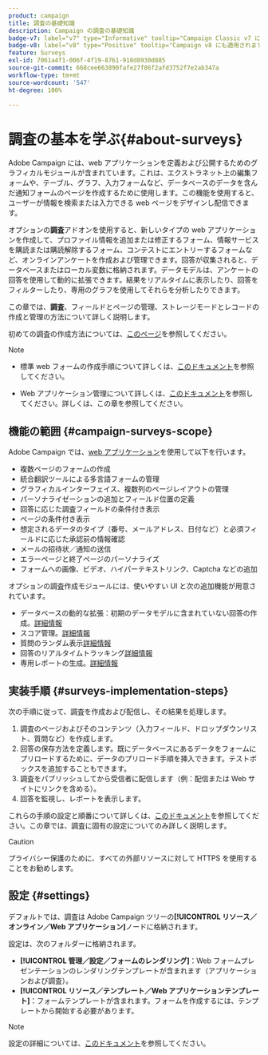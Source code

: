 ```yaml
---
product: campaign
title: 調査の基礎知識
description: Campaign の調査の基礎知識
badge-v7: label="v7" type="Informative" tooltip="Campaign Classic v7 に適用されます"
badge-v8: label="v8" type="Positive" tooltip="Campaign v8 にも適用されます"
feature: Surveys
exl-id: 7061a4f1-006f-4f19-8761-918d8930d885
source-git-commit: 668cee663890fafe27f86f2afd3752f7e2ab347a
workflow-type: tm+mt
source-wordcount: '547'
ht-degree: 100%

---
```


# 調査の基本を学ぶ{#about-surveys}



Adobe Campaign には、web アプリケーションを定義および公開するためのグラフィカルモジュールが含まれています。これは、エクストラネット上の編集フォームや、テーブル、グラフ、入力フォームなど、データベースのデータを含んだ通知フォームのページを作成するために使用します。この機能を使用すると、ユーザーが情報を検索または入力できる web ページをデザインし配信できます。

オプションの&#x200B;**調査**&#x200B;アドオンを使用すると、新しいタイプの web アプリケーションを作成して、プロファイル情報を追加または修正するフォーム、情報サービスを購読または購読解除するフォーム、コンテストにエントリーするフォームなど、オンラインアンケートを作成および管理できます。回答が収集されると、データベースまたはローカル変数に格納されます。データモデルは、アンケートの回答を使用して動的に拡張できます。結果をリアルタイムに表示したり、回答をフィルターしたり、専用のグラフを使用してそれらを分析したりできます。

この章では、**調査**、フィールドとページの管理、ストレージモードとレコードの作成と管理の方法について詳しく説明します。

 初めての調査の作成方法については、[このページ](getting-started-with-surveys.md)を参照してください。

>[!NOTE]
>
>* 標準 web フォームの作成手順について詳しくは、[このドキュメント](../../web/using/about-web-forms.md)を参照してください。
>
>* Web アプリケーション管理について詳しくは、[このドキュメント](../../web/using/about-web-applications.md)を参照してください。詳しくは、この章を参照してください。

## 機能の範囲 {#campaign-surveys-scope}

Adobe Campaign では、[web アプリケーション](../../web/using/about-web-forms.md)を使用して以下を行います。

* 複数ページのフォームの作成
* 統合翻訳ツールによる多言語フォームの管理
* グラフィカルインターフェイス、複数列のページレイアウトの管理
* パーソナライゼーションの追加とフィールド位置の定義
* 回答に応じた調査フィールドの条件付き表示
* ページの条件付き表示
* 想定されるデータのタイプ（番号、メールアドレス、日付など）と必須フィールドに応じた承認前の情報確認
* メールの招待状／通知の送信
* エラーページと終了ページのパーソナライズ
* フォームへの画像、ビデオ、ハイパーテキストリンク、Captcha などの追加

オプションの調査作成モジュールには、使いやすい UI と次の追加機能が用意されています。

* データベースの動的な拡張：初期のデータモデルに含まれていない回答の作成。[詳細情報](../../surveys/using/managing-answers.md#storing-collected-answers)
* スコア管理。[詳細情報](../../surveys/using/managing-answers.md#score-management)
* 質問のランダム表示[詳細情報](../../surveys/using/building-a-survey.md#adding-questions)
* 回答のリアルタイムトラッキング[詳細情報](../../surveys/using/publish-track-and-use-collected-data.md#response-tracking)
* 専用レポートの生成。[詳細情報](../../surveys/using/publish-track-and-use-collected-data.md#reports-on-surveys)


## 実装手順 {#surveys-implementation-steps}

次の手順に従って、調査を作成および配信し、その結果を処理します。

1. 調査のページおよびそのコンテンツ（入力フィールド、ドロップダウンリスト、質問など）を作成します。
1. 回答の保存方法を定義します。既にデータベースにあるデータをフォームにプリロードするために、データのプリロード手順を挿入できます。テストボックスを追加することもできます。
1. 調査をパブリッシュしてから受信者に配信します（例：配信または Web サイトにリンクを含める）。
1. 回答を監視し、レポートを表示します。

これらの手順の設定と順番について詳しくは、[このドキュメント](../../web/using/about-web-forms.md)を参照してください。この章では、調査に固有の設定についてのみ詳しく説明します。

>[!CAUTION]
>
>プライバシー保護のために、すべての外部リソースに対して HTTPS を使用することをお勧めします。

## 設定 {#settings}

デフォルトでは、調査は Adobe Campaign ツリーの&#x200B;**[!UICONTROL リソース／オンライン／Web アプリケーション]**&#x200B;ノードに格納されます。

設定は、次のフォルダーに格納されます。

* **[!UICONTROL 管理／設定／フォームのレンダリング]**：Web フォームプレゼンテーションのレンダリングテンプレートが含まれます（アプリケーションおよび調査）。
* **[!UICONTROL リソース／テンプレート／Web アプリケーションテンプレート]**：フォームテンプレートが含まれます。フォームを作成するには、テンプレートから開始する必要があります。

>[!NOTE]
>
>設定の詳細については、[このドキュメント](../../web/using/about-web-forms.md)を参照してください。
